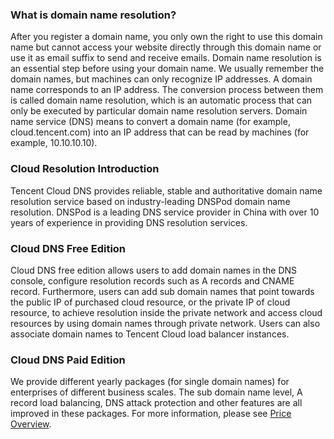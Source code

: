 ### What is domain name resolution?
After you register a domain name, you only own the right to use this domain name but cannot access your website directly through this domain name or use it as email suffix to send and receive emails. Domain name resolution is an essential step before using your domain name. We usually remember the domain names, but machines can only recognize IP addresses. A domain name corresponds to an IP address. The conversion process between them is called domain name resolution,  which is an automatic process that can only be executed by particular domain name resolution servers. Domain name service (DNS) means to convert a domain name (for example, cloud.tencent.com) into an IP address that can be read by machines (for example, 10.10.10.10).

### Cloud Resolution Introduction
Tencent Cloud DNS provides reliable, stable and authoritative domain name resolution service based on industry-leading DNSPod domain name resolution. DNSPod is a leading DNS service provider in China with over 10 years of experience in providing DNS resolution services.

### Cloud DNS Free Edition
Cloud DNS free edition allows users to add domain names in the DNS console, configure resolution records such as A records and CNAME record. Furthermore, users can add sub domain names that point towards the public IP of purchased cloud resource, or the private IP of cloud resource, to achieve resolution inside the private network and access cloud resources by using domain names through private network. Users can also associate domain names to Tencent Cloud load balancer instances.

### Cloud DNS Paid Edition
We provide different yearly packages (for single domain names) for enterprises of different business scales. The sub domain name level, A record load balancing, DNS attack protection and other features are all improved in these packages. For more information, please see [Price Overview](https://cloud.tencent.com/document/product/302/3466).

